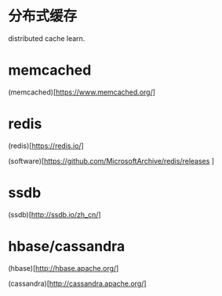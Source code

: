 # 分布式缓存 
distributed cache learn.

# memcached
   (memcached)[https://www.memcached.org/]

# redis
   (redis)[https://redis.io/]

   (software)[<https://github.com/MicrosoftArchive/redis/releases> ]

# ssdb
   (ssdb)[http://ssdb.io/zh_cn/]

# hbase/cassandra
   (hbase)[http://hbase.apache.org/]
   
   (cassandra)[http://cassandra.apache.org/]

